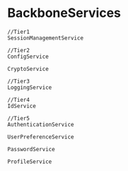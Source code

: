 # BackboneServices

	//Tier1
	SessionManagementService
	
	//Tier2
	ConfigService

	CryptoService
	
	//Tier3
	LoggingService

	//Tier4
	IdService
	
	//Tier5
	AuthenticationService
	
	UserPreferenceService

	PasswordService
	
	ProfileService